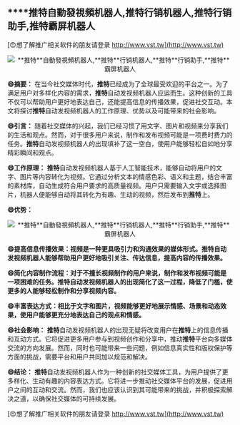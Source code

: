 ## ****推特**自動發視頻机器人,**推特**行销机器人,**推特**行销助手,**推特**霸屏机器人**

[😍想了解推广相关软件的朋友请登录 http://www.vst.tw](http://www.vst.tw)

 <center><img src="https://vst.tw/MP4/tuiguang/png/3.png" alt="**推特**自動發視頻机器人,**推特**行销机器人,**推特**行销助手,**推特**霸屏机器人"></center>

**😄摘要：**
在当今社交媒体时代，**推特**已经成为了全球最受欢迎的平台之一。为了满足用户对多样化内容的需求，**推特**自动发视频机器人应运而生。这种创新的工具不仅可以帮助用户更好地表达自己，还能提高信息的传播效果，促进社交互动。本文将探讨**推特**自动发视频机器人的工作原理、优势以及可能带来的社会影响。

**😄引言：**
随着社交媒体的兴起，我们已经习惯了用文字、图片和视频来分享我们的生活和观点。然而，对于很多用户来说，制作和发布视频可能是一项费时费力的任务。**推特**自动发视频机器人的出现填补了这一空白，使用户能够轻松自如地分享精彩瞬间和观点。

**😄工作原理：**
**推特**自动发视频机器人基于人工智能技术，能够自动将用户的文字、图片等内容转化为视频。它通过分析文本的情感色彩、语义和主题，结合丰富的素材库，自动生成符合用户要求的高质量视频。用户只需要输入文字或选择图片，机器人便能够自动将其转化为有趣、生动的视频，然后发布到**推特**上。

**😄优势：**

 <center><img src="https://vst.tw/MP4/tuiguang/png/7.png" alt="**推特**自動發視頻机器人,**推特**行销机器人,**推特**行销助手,**推特**霸屏机器人"></center>

**😄提高信息传播效果：视频是一种更具吸引力和沟通效果的媒体形式。**推特**自动发视频机器人能够帮助用户更好地吸引关注、传达信息，提高内容的传播效果。**

**😄简化内容制作流程：对于不擅长视频制作的用户来说，制作和发布视频可能是一项困难的任务。**推特**自动发视频机器人的出现简化了这一过程，降低了门槛，使更多的人能够轻松制作和分享视频内容。**

**😄丰富表达方式：相比于文字和图片，视频能够更好地展示情感、场景和动态效果，使用户能够更充分地表达自己的观点和情感。**

**😄社会影响：**
**推特**自动发视频机器人的出现无疑将改变用户在**推特**上的信息传播和互动方式。它将促进更多用户参与到视频创作和分享中，推动**推特**平台向多媒体交流的方向发展。然而，同时也可能带来一些问题，例如信息真实性和版权保护等方面的挑战，需要平台和用户共同加以规范和解决。

**😄结论：**
**推特**自动发视频机器人作为一种创新的社交媒体工具，为用户提供了更多样化、生动有趣的内容表达方式。它将进一步推动社交媒体平台的发展，促进用户之间的互动和交流。然而，我们也应该认识到其可能带来的挑战，并积极探索解决之道，以确保社交媒体的可持续发展。

[😍想了解推广相关软件的朋友请登录 http://www.vst.tw](http://www.vst.tw)



